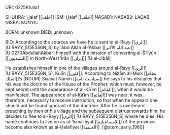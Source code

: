 URI: 0275Khalaf

SHUHRA: Ḫalaf [[خلف]]
ISM: Ḫalaf [[خلف]]
NASAB1: 
NASAB2: 
LAQAB: 
NISBA: 
KUNYA: 

BORN: unknown
DIED: unknown

BIO: According to the sources we have he is sent to al-Rayy [[الري]] [U:RAYY_515E356N_S] by ʿAbd Allãh al-ʾAkbar [[عبد الله الأكبر]] [U:0270AbdullahAkbar] himself with the mission of converting al-Šīʿīyūn [[الشيعيون]] in North-West ʾĪrān [[إيران]] [U:al-Jibāl]

 He establishes himself in one of the villages around al-Rayy [[الري]] [U:RAYY_515E356N_S], Kulīn [[كلين]]. According to Niẓām al-Mulk [[نظام الملك]]’s (NOURI) Siyāsat Nāmih [[سياست نامه]] he says to his disciples that his was the doctrine of the House of the Prophet, which must, however, be kept secret until the appearance of al-Ḳāʾim [[القائم]], when it would be manifested. The appearance of al-Ḳāʾim [[القائم]] was near; it was, therefore, necessary to receive instruction, so that when he appears one should not be found ignorant of the doctrine. After he is overheard preaching by men of his village and the subsequent distrust towards him, he decides to flee to al-Rayy [[الري]] [U:RAYY_515E356N_S] where he dies. His name continues to live on as al-ʾIsmāʿīlīyaŧ [[الإسماعيلية]] of the province become also known as al-Ḫalafīyaŧ [[الخلفية]]. [@stern_early_1960]
